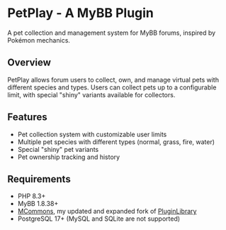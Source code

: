 # PetPlay - A MyBB Plugin

A pet collection and management system for MyBB forums, inspired by Pokémon mechanics.

## Overview

PetPlay allows forum users to collect, own, and manage virtual pets with different species and types. Users can collect pets up to a configurable limit, with special "shiny" variants available for collectors.

## Features

- Pet collection system with customizable user limits
- Multiple pet species with different types (normal, grass, fire, water)
- Special "shiny" pet variants
- Pet ownership tracking and history

## Requirements

- PHP 8.3+
- MyBB 1.8.38+
- [MCommons](https://github.com/mishaombr/mybb-MCommons), my updated and expanded fork of [PluginLibrary](https://github.com/frostschutz/MyBB-PluginLibrary)
- PostgreSQL 17+ (MySQL and SQLite are not supported)
